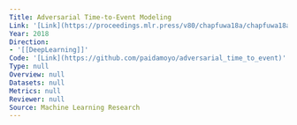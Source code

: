 ```yaml
---
Title: Adversarial Time-to-Event Modeling
Link: '[Link](https://proceedings.mlr.press/v80/chapfuwa18a/chapfuwa18a.pdf)'
Year: 2018
Direction:
- '[[DeepLearning]]'
Code: '[Link](https://github.com/paidamoyo/adversarial_time_to_event)'
Type: null
Overview: null
Datasets: null
Metrics: null
Reviewer: null
Source: Machine Learning Research
---
```



